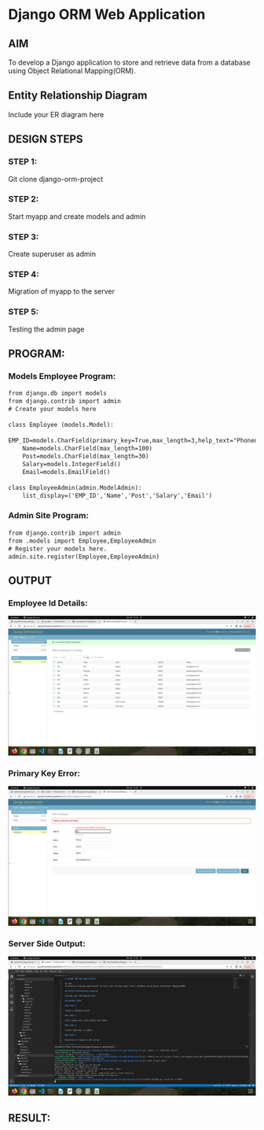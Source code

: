 # Django ORM Web Application

## AIM
To develop a Django application to store and retrieve data from a database using Object Relational Mapping(ORM).

## Entity Relationship Diagram

Include your ER diagram here

## DESIGN STEPS

### STEP 1:

Git clone django-orm-project

### STEP 2:

Start myapp and create models and admin

### STEP 3:

Create superuser as admin 

### STEP 4:

Migration of myapp to the server

### STEP 5:

Testing the admin page 

## PROGRAM:

### Models Employee Program:

```
from django.db import models
from django.contrib import admin
# Create your models here

class Employee (models.Model):
    EMP_ID=models.CharField(primary_key=True,max_length=3,help_text="Phonenumber")
    Name=models.CharField(max_length=100)
    Post=models.CharField(max_length=30)
    Salary=models.IntegerField()
    Email=models.EmailField()

class EmployeeAdmin(admin.ModelAdmin):
    list_display=('EMP_ID','Name','Post','Salary','Email')
```

### Admin Site Program:

```
from django.contrib import admin
from .models import Employee,EmployeeAdmin
# Register your models here.
admin.site.register(Employee,EmployeeAdmin)
```

## OUTPUT

### Employee Id Details:

![Employee_Id_Details](./images/employeedetailstable.png)

### Primary Key Error:

![Primary_Key_Error](./images/primarykeyerror.png)

### Server Side Output:

![Server_side_output](./images/serversideoutput.png)

## RESULT:


